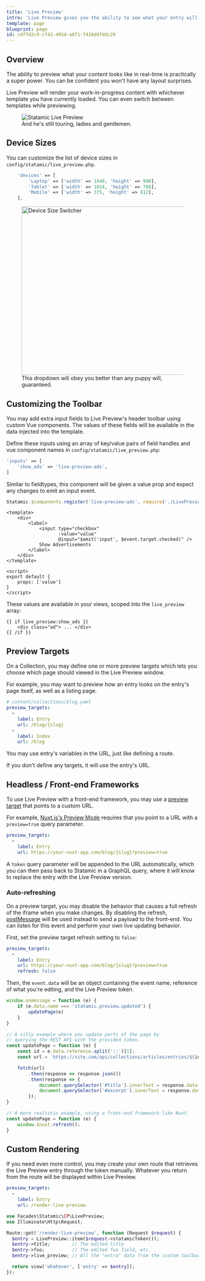 ```yaml
---
title: 'Live Preview'
intro: 'Live Preview gives you the ability to see what your entry will look like in real time as you write and edit. You can configure and switch the preview screen size, pop it out into a new window, and even switch to AMP mode if enabled.'
template: page
blueprint: page
id: cdffd2c9-cf42-495d-a8f1-f416ddfddc29
---
```

## Overview

The ability to preview what your content looks like in real-time is practically a super power. You can be confident you won't have any layout surprises.

Live Preview will render your work-in-progress content with whichever template you have currently loaded. You can even switch between templates while previewing.

<figure>
    <img src="/img/live-preview.jpg" alt="Statamic Live Preview">
    <figcaption>And he's still touring, ladies and gentlemen.</figcaption>
</figure>

## Device Sizes

You can customize the list of device sizes in `config/statamic/live_preview.php`.

``` php
    'devices' => [
        'Laptop' => ['width' => 1440, 'height' => 900],
        'Tablet' => ['width' => 1024, 'height' => 786],
        'Mobile' => ['width' => 375, 'height' => 812],
    ],
```

<figure>
    <img src="/img/device-sizes.png" alt="Device Size Switcher" width="441">
    <figcaption>This dropdown will obey you better than any puppy will, guaranteed.</figcaption>
</figure>

## Customizing the Toolbar

You may add extra input fields to Live Preview's header toolbar using custom Vue components. The values of these fields will be available in the data injected into the template.

Define these inputs using an array of key/value pairs of field handles and vue component names in `config/statamic/live_preview.php`:

``` php
'inputs' => [
    'show_ads' => 'live-preview-ads',
]
```

Similar to fieldtypes, this component will be given a value prop and expect any changes to emit an input event.

``` javascript
Statamic.$components.register('live-preview-ads', require('./LivePreviewAds.vue'));
```

``` vue
<template>
    <div>
        <label>
            <input type="checkbox"
                   :value="value"
                   @input="$emit('input', $event.target.checked)" />
            Show Advertisements
        </label>
    </div>
</template>

<script>
export default {
    props: ['value']
}
</script>
```

These values are available in your views, scoped into the `live_preview` array:

```
{{ if live_preview:show_ads }}
    <div class="ad"> ... </div>
{{ /if }}
```

## Preview Targets

On a Collection, you may define one or more preview targets which lets you choose which page should viewed in the Live Preview window.

For example, you may want to preview how an entry looks on the entry's page itself, as well as a listing page.

```yaml
# content/collections/blog.yaml
preview_targets:
  -
    label: Entry
    url: /blog/{slug}
  -
    label: Index
    url: /blog
```

You may use entry's variables in the URL, just like defining a route.

If you don't define any targets, it will use the entry's URL.

## Headless / Front-end Frameworks

To use Live Preview with a front-end framework, you may use a [preview target](#preview-targets) that points to a custom URL.

For example, [Nuxt.js's Preview Mode](https://nuxtjs.org/docs/features/live-preview#preview-mode) requires that you point to a URL with a `preview=true` query parameter.

```yaml
preview_targets:
  -
    label: Entry
    url: https://your-nuxt-app.com/blog/{slug}?preview=true
```

A `token` query parameter will be appended to the URL automatically, which you can then pass back to Statamic in a GraphQL query, where it will know to replace the entry with the Live Preview version.

### Auto-refreshing

On a preview target, you may disable the behavior that causes a full refresh of the iframe when you make changes. By disabling the refresh, [postMessage](https://developer.mozilla.org/en-US/docs/Web/API/Window/postMessage) will be used instead to send a payload to the front-end. You can listen for this event and perform your own live updating behavior.

First, set the preview target refresh setting to `false`:

```yaml
preview_targets:
  -
    label: Entry
    url: https://your-nuxt-app.com/blog/{slug}?preview=true
    refresh: false
```

Then, the `event.data` will be an object containing the event name, reference of what you're editing, and the Live Preview token.

```js
window.onmessage = function (e) {
    if (e.data.name === 'statamic.preview.updated') {
        updatePage(e)
    }
}

// A silly example where you update parts of the page by
// querying the REST API with the provided token.
const updatePage = function (e) {
    const id = e.data.reference.split('::')[1];
    const url = `https://site.com/api/collections/articles/entries/${id}?token=${e.data.token}`;

    fetch(url)
        .then(response => response.json())
        .then(response => {
            document.querySelector('#title').innerText = response.data.title;
            document.querySelector('#excerpt').innerText = response.data.excerpt;
        });
}

// A more realistic example, using a front-end framework like Nuxt.
const updatePage = function (e) {
    window.$nuxt.refresh();
}
```

## Custom Rendering

If you need even more control, you may create your own route that retrieves the Live Preview entry through the token manually. Whatever you return from the route will be displayed within Live Preview.

```yaml
preview_targets:
  -
    label: Entry
    url: /render-live-preview
```

```php
use Facades\Statamic\CP\LivePreview;
use Illuminate\Http\Request;

Route::get('/render-live-preview', function (Request $request) {
  $entry = LivePreview::item($request->statamicToken());
  $entry->title;        // The edited title
  $entry->foo;          // The edited foo field, etc.
  $entry->live_preview; // All the "extra" data from the custom toolbar fields are in here.

  return view('whatever', ['entry' => $entry]);
});
```
